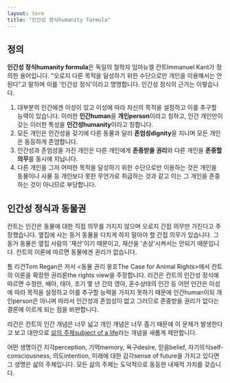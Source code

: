 ```yaml
---
layout: term
title: "인간성 정식humanity formula"
---
```

## 정의

**인간성 정식humanity formula**은 독일의 철학자 임마뉴엘 칸트Immanuel Kant가 정의한 용어입니다. "오로지 다른 목적을 달성하기 위한 수단으로만 개인을 이용해서는 안된다"고 말하며 이를 '인간성 정식'이라고 명명합니다. 인간성 정식의 근거는 이렇습니다.

1.  대부분의 인간에겐 이성이 있고 이성에 따라 자신의 목적을 설정하고 이를 추구할 능력이 있습니다. 이러한 **인간human**을 **개인person**이라고 칭하고, 인간 개인만이 갖는 이러한 특성을 **인간성humanity**이라고 칭합니다.
2.  모든 개인은 인간성을 갖기에 다른 동물과 달리 **존엄성dignity**을 지니며 모든 개인은 동등하게 존엄합니다.
3.  인간성과 존엄성을 가진 개인은 다른 개인에게 **존중받을 권리**와 다른 개인을 **존중할 의무**를 동시에 지닙니다.
4.  다른 개인을 그저 어떠한 목적을 달성하기 위한 수단으로만 이용하는 것은 개인을 동물이나 사물 등 개인보다 못한 무언가로 취급하는 것과 같고 이는 그 개인을 존중하는 것이 아니므로 부당합니다.

## 인간성 정식과 동물권

칸트는 인간은 동물에 대한 직접 의무를 가지지 않으며 오로지 간접 의무만 가진다고 주장했습니다. 옆집에 사는 동거 동물을 다치게 하지 말아야 할 간접 의무가 있습니다. 그 동거 동물은 옆집 사람의 '재산'이기 때문이고, 재산을 '손상'시켜서는 안되기 때문입니다. 칸트의 이론에 따르면 동물에겐 권리가 없습니다.

톰 리건Tom Regan은 저서 \<동물 권리 옹호The Case for Animal Rights\>에서 칸트의 이론을 확장한 권리론the rights view을 주장합니다. 리건은 칸트의 인간성 정식에 따르면 수정란, 배아, 태아, 초기 몇 년 간의 영아, 혼수상태의 인간 등 어떤 인간은 이성에 따라 목적을 설정하고 이를 추구할 능력을 가지지 못하기 때문에 인간human이되 개인person은 아니며 따라서 인간성과 존엄성이 없고 그러므로 존중받을 권리가 없다는 결론에 이르게 되는 점을 비판합니다.

리건은 칸트의 인간 개념은 너무 넓고 개인 개념은 너무 좁기 때문에 이 문제가 발생한다고 보고 대안으로 [삶의 주체subject of a life](/terms/subject-of-a-life)라는 개념을 새롭게 제안합니다.

어떤 생명이건 지각perception, 기억memory, 욕구desire, 믿음belief, 자기의식self-consciousness, 의도intention, 미래에 대한 감각sense of future을 가지고 있다면 그 생명은 삶의 주체입니다. 모든 삶의 주체는 도덕적으로 동등한 내재적 가치를 갖습니다.
